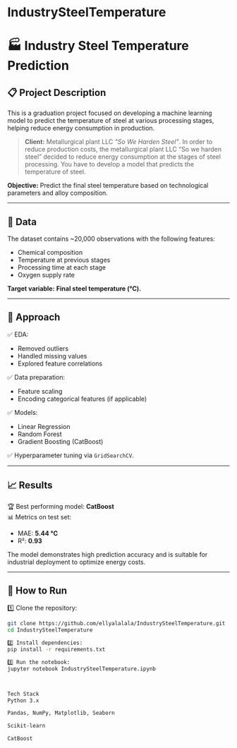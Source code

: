 # IndustrySteelTemperature


# 🏭 Industry Steel Temperature Prediction

## 📋 Project Description
This is a graduation project focused on developing a machine learning model to predict the temperature of steel at various processing stages, helping reduce energy consumption in production.  
> **Client:** Metallurgical plant LLC *"So We Harden Steel"*.
> In order to reduce production costs, the metallurgical plant LLC “So we harden steel” decided to reduce energy consumption at the stages of steel processing. You have to develop a model that predicts the temperature of steel.

**Objective:** Predict the final steel temperature based on technological parameters and alloy composition.

---

## 📂 Data
The dataset contains ~20,000 observations with the following features:
- Chemical composition
- Temperature at previous stages
- Processing time at each stage
- Oxygen supply rate

**Target variable:** **Final steel temperature (°C).**

---

## 🧪 Approach
✅ EDA:
- Removed outliers  
- Handled missing values  
- Explored feature correlations  

✅ Data preparation:
- Feature scaling
- Encoding categorical features (if applicable)

✅ Models:
- Linear Regression
- Random Forest
- Gradient Boosting (CatBoost)

✅ Hyperparameter tuning via `GridSearchCV`.

---

## 📈 Results
🏆 Best performing model: **CatBoost**  
📊 Metrics on test set:
- MAE: **5.44 °C**
- R²: **0.93**

The model demonstrates high prediction accuracy and is suitable for industrial deployment to optimize energy costs.

---

## 🚀 How to Run
1️⃣ Clone the repository:
```bash
git clone https://github.com/ellyalalala/IndustrySteelTemperature.git
cd IndustrySteelTemperature

2️⃣ Install dependencies:
pip install -r requirements.txt

3️⃣ Run the notebook:
jupyter notebook IndustrySteelTemperature.ipynb



Tech Stack
Python 3.x

Pandas, NumPy, Matplotlib, Seaborn

Scikit-learn

CatBoost
